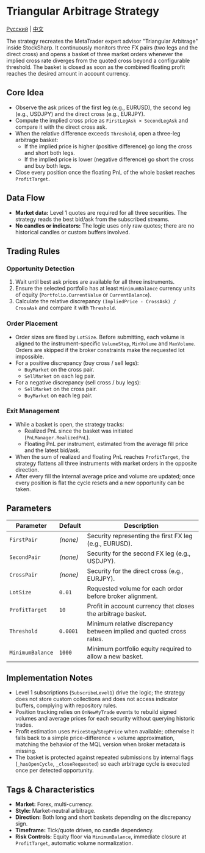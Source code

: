 # Triangular Arbitrage Strategy
[Русский](README_ru.md) | [中文](README_cn.md)

The strategy recreates the MetaTrader expert advisor "Triangular Arbitrage" inside StockSharp. It continuously monitors three FX pairs (two legs and the direct cross) and opens a basket of three market orders whenever the implied cross rate diverges from the quoted cross beyond a configurable threshold. The basket is closed as soon as the combined floating profit reaches the desired amount in account currency.

## Core Idea

- Observe the ask prices of the first leg (e.g., EURUSD), the second leg (e.g., USDJPY) and the direct cross (e.g., EURJPY).
- Compute the implied cross price as `FirstLegAsk × SecondLegAsk` and compare it with the direct cross ask.
- When the relative difference exceeds `Threshold`, open a three-leg arbitrage basket:
  - If the implied price is higher (positive difference) go long the cross and short both legs.
  - If the implied price is lower (negative difference) go short the cross and buy both legs.
- Close every position once the floating PnL of the whole basket reaches `ProfitTarget`.

## Data Flow

- **Market data:** Level 1 quotes are required for all three securities. The strategy reads the best bid/ask from the subscribed streams.
- **No candles or indicators:** The logic uses only raw quotes; there are no historical candles or custom buffers involved.

## Trading Rules

### Opportunity Detection

1. Wait until best ask prices are available for all three instruments.
2. Ensure the selected portfolio has at least `MinimumBalance` currency units of equity (`Portfolio.CurrentValue` or `CurrentBalance`).
3. Calculate the relative discrepancy `(ImpliedPrice - CrossAsk) / CrossAsk` and compare it with `Threshold`.

### Order Placement

- Order sizes are fixed by `LotSize`. Before submitting, each volume is aligned to the instrument-specific `VolumeStep`, `MinVolume` and `MaxVolume`. Orders are skipped if the broker constraints make the requested lot impossible.
- For a positive discrepancy (buy cross / sell legs):
  - `BuyMarket` on the cross pair.
  - `SellMarket` on each leg pair.
- For a negative discrepancy (sell cross / buy legs):
  - `SellMarket` on the cross pair.
  - `BuyMarket` on each leg pair.

### Exit Management

- While a basket is open, the strategy tracks:
  - Realized PnL since the basket was initiated (`PnLManager.RealizedPnL`).
  - Floating PnL per instrument, estimated from the average fill price and the latest bid/ask.
- When the sum of realized and floating PnL reaches `ProfitTarget`, the strategy flattens all three instruments with market orders in the opposite direction.
- After every fill the internal average price and volume are updated; once every position is flat the cycle resets and a new opportunity can be taken.

## Parameters

| Parameter | Default | Description |
|-----------|---------|-------------|
| `FirstPair` | *(none)* | Security representing the first FX leg (e.g., EURUSD). |
| `SecondPair` | *(none)* | Security for the second FX leg (e.g., USDJPY). |
| `CrossPair` | *(none)* | Security for the direct cross (e.g., EURJPY). |
| `LotSize` | `0.01` | Requested volume for each order before broker alignment. |
| `ProfitTarget` | `10` | Profit in account currency that closes the arbitrage basket. |
| `Threshold` | `0.0001` | Minimum relative discrepancy between implied and quoted cross rates. |
| `MinimumBalance` | `1000` | Minimum portfolio equity required to allow a new basket. |

## Implementation Notes

- Level 1 subscriptions (`SubscribeLevel1`) drive the logic; the strategy does not store custom collections and does not access indicator buffers, complying with repository rules.
- Position tracking relies on `OnNewMyTrade` events to rebuild signed volumes and average prices for each security without querying historic trades.
- Profit estimation uses `PriceStep`/`StepPrice` when available; otherwise it falls back to a simple price-difference × volume approximation, matching the behavior of the MQL version when broker metadata is missing.
- The basket is protected against repeated submissions by internal flags (`_hasOpenCycle`, `_closeRequested`) so each arbitrage cycle is executed once per detected opportunity.

## Tags & Characteristics

- **Market:** Forex, multi-currency.
- **Style:** Market-neutral arbitrage.
- **Direction:** Both long and short baskets depending on the discrepancy sign.
- **Timeframe:** Tick/quote driven, no candle dependency.
- **Risk Controls:** Equity floor via `MinimumBalance`, immediate closure at `ProfitTarget`, automatic volume normalization.

